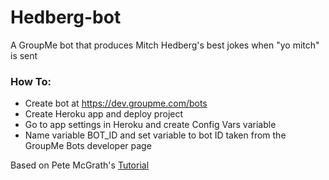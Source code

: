 # Hedberg-bot
A GroupMe bot that produces Mitch Hedberg's best jokes when "yo mitch" is sent

### How To:

* Create bot at https://dev.groupme.com/bots
* Create Heroku app and deploy project
* Go to app settings in Heroku and create Config Vars variable
* Name variable BOT_ID and set variable to bot ID taken from the GroupMe Bots developer page

Based on Pete McGrath's [Tutorial](https://github.com/groupme/bot-tutorial-nodejs)
